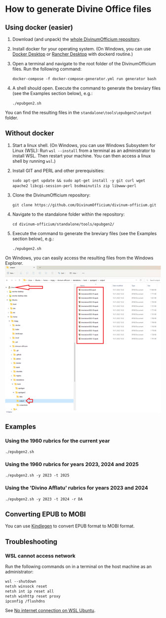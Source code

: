 
How to generate Divine Office files
===================================

Using docker (easier)
---------------------

1. Download (and unpack) the [whole DivinumOfficium repository](https://github.com/DivinumOfficium/divinum-officium/archive/refs/heads/master.zip).
2. Install docker for your operating system. (On Windows, you can use [Docker Desktop](https://www.docker.com/products/docker-desktop/) or [Rancher Desktop](https://rancherdesktop.io/) with dockerd routine.)
3. Open a terminal and navigate to the root folder of the DivinumOfficium files. Run the following command:  

   `docker-compose -f docker-compose-generator.yml run generator bash`
4. A shell should open. Execute the command to generate the breviary files (see the Examples section below), e.g.:

   `./epubgen2.sh`

You can find the resulting files in the `standalone\tools\epubgen2\output` folder.

Without docker
--------------

1. Start a linux shell.
   (On Windows, you can use Windows Subsystem for Linux (WSL):
   Run `wsl --install` from a terminal as an administrator to install WSL.
   Then restart your machine.
   You can then access a linux shell by running `wsl`.)

2. Install GIT and PERL and other prerequisities:

   `sudo apt-get update && sudo apt-get install -y git curl wget apache2 libcgi-session-perl bsdmainutils zip libwww-perl`
3. Clone the DivinumOfficium repository:

   `git clone https://github.com/DivinumOfficium/divinum-officium.git`
4. Navigate to the standalone folder within the repository:

   `cd divinum-officium/standalone/tools/epubgen2/`
5. Execute the command to generate the breviary files (see the Examples section below), e.g.:

   `./epubgen2.sh`

On Windows, you can easily access the resulting files from the Windows Explorer.
![Just click the 'Linux' on the left side of the file explorer and navigate to the standalone folder.](screenshots/how_to_access_WSL_results_highlighted.png "How to access resulting files when using WSL")

Examples
--------

### Using the 1960 rubrics for the current year

 `./epubgen2.sh`

### Using the 1960 rubrics for years 2023, 2024 and 2025

 `./epubgen2.sh -y 2023 -t 2025`

### Using the 'Divino Afflatu' rubrics for years 2023 and 2024

 `./epubgen2.sh -y 2023 -t 2024 -r DA`

Converting EPUB to MOBI
----------------

You can use [Kindlegen](https://archive.org/details/kindlegen2.9) to convert EPUB format to MOBI format.

Troubleshooting
----------------

### WSL cannot access network

Run the following commands on in a terminal on the host machine as an administrator:

 ```pwsh
 wsl --shutdown
 netsh winsock reset
 netsh int ip reset all
 netsh winhttp reset proxy
 ipconfig /flushdns
```

See [No internet connection on WSL Ubuntu](https://stackoverflow.com/questions/62314789/no-internet-connection-on-wsl-ubuntu-windows-subsystem-for-linux).
